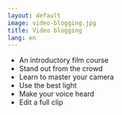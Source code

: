 ```yaml
---
layout: default
image: video-blogging.jpg
title: Video blogging
lang: en
---
```


- An introductory film course   
- Stand out from the crowd
- Learn to master your camera
- Use the best light
- Make your voice heard
- Edit a full clip
